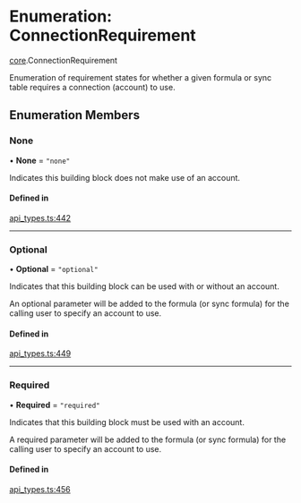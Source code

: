 # Enumeration: ConnectionRequirement

[core](../modules/core.md).ConnectionRequirement

Enumeration of requirement states for whether a given formula or sync table requires
a connection (account) to use.

## Enumeration Members

### None

• **None** = ``"none"``

Indicates this building block does not make use of an account.

#### Defined in

[api_types.ts:442](https://github.com/coda/packs-sdk/blob/main/api_types.ts#L442)

___

### Optional

• **Optional** = ``"optional"``

Indicates that this building block can be used with or without an account.

An optional parameter will be added to the formula (or sync formula) for the calling user
to specify an account to use.

#### Defined in

[api_types.ts:449](https://github.com/coda/packs-sdk/blob/main/api_types.ts#L449)

___

### Required

• **Required** = ``"required"``

Indicates that this building block must be used with an account.

A required parameter will be added to the formula (or sync formula) for the calling user
to specify an account to use.

#### Defined in

[api_types.ts:456](https://github.com/coda/packs-sdk/blob/main/api_types.ts#L456)
